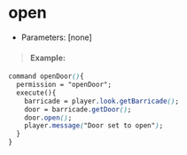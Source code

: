 # open

* Parameters: \[none\]

> #### Example:

```css
command openDoor(){
  permission = "openDoor";
  execute(){
    barricade = player.look.getBarricade();
    door = barricade.getDoor();
    door.open();
    player.message("Door set to open");
  }
}
```

